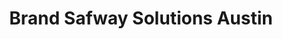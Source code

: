 ---
title: "Brand Safway Solutions Austin"
url: /austin/brand-safway-solutions-austin/
shop: trade
---